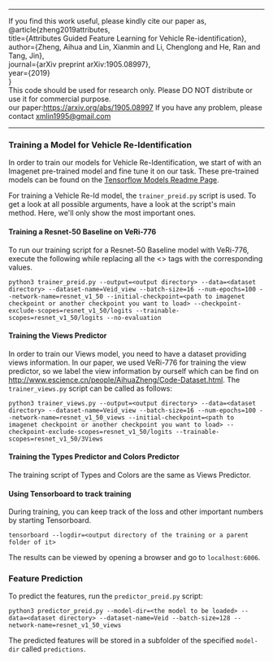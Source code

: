 ********************************************************************************************************
If you find this work useful, please kindly cite our paper as,                                  
	@article{zheng2019attributes,																				   			
	  title={Attributes Guided Feature Learning for Vehicle Re-identification},                                    
	  author={Zheng, Aihua and Lin, Xianmin and Li, Chenglong and He, Ran and Tang, Jin},                          
	  journal={arXiv preprint arXiv:1905.08997},                                                                   
	  year={2019}                                                                                                  
	}  
This code should be used for research only. Please DO NOT distribute or use it for commercial purpose.    
our paper:https://arxiv.org/abs/1905.08997
If you have any problem, please contact xmlin1995@gmail.com   												   		
********************************************************************************************************



### Training a Model for Vehicle Re-Identification
In order to train our models for Vehicle Re-Identification, we start of with an Imagenet pre-trained model and fine tune it on our task. These pre-trained models can be found on the [Tensorflow Models Readme Page](https://github.com/tensorflow/models/tree/master/research/slim#pre-trained-models).

For training a Vehicle Re-Id model, the `trainer_preid.py` script is used. To get a look at all possible arguments, have a look at the script's main method. Here, we'll only show the most important ones.


#### Training a Resnet-50 Baseline on VeRi-776
To run our training script for a Resnet-50 Baseline model with VeRi-776, execute the following while replacing all the <> tags with the corresponding values. 

`python3 trainer_preid.py --output=<output directory> --data=<dataset directory> --dataset-name=Veid_view --batch-size=16 --num-epochs=100 --network-name=resnet_v1_50 --initial-checkpoint=<path to imagenet checkpoint or another checkpoint you want to load> --checkpoint-exclude-scopes=resnet_v1_50/logits --trainable-scopes=resnet_v1_50/logits --no-evaluation`

#### Training the Views Predictor
In order to train our Views model, you need to have a dataset providing views information. In our paper, we used VeRi-776 for training the view predictor, so we label the view information by ourself which can be find on http://www.escience.cn/people/AihuaZheng/Code-Dataset.html. The `trainer_views.py` script can be called as follows:

```
python3 trainer_views.py --output=<output directory> --data=<dataset directory> --dataset-name=Veid_view --batch-size=16 --num-epochs=100 --network-name=resnet_v1_50_views --initial-checkpoint=<path to imagenet checkpoint or another checkpoint you want to load> --checkpoint-exclude-scopes=resnet_v1_50/logits --trainable-scopes=resnet_v1_50/3Views
```

#### Training the Types Predictor and Colors Predictor
The training script of Types and Colors are the same as Views Predictor.


#### Using Tensorboard to track training
During training, you can keep track of the loss and other important numbers by starting Tensorboard.

```tensorboard --logdir=<output directory of the training or a parent folder of it>```

The results can be viewed by opening a browser and go to `localhost:6006`.


### Feature Prediction
To predict the features, run the `predictor_preid.py` script:

```python3 predictor_preid.py --model-dir=<the model to be loaded> --data=<dataset directory> --dataset-name=Veid --batch-size=128 --network-name=resnet_v1_50_views```

The predicted features will be stored in a subfolder of the specified `model-dir` called `predictions`.

